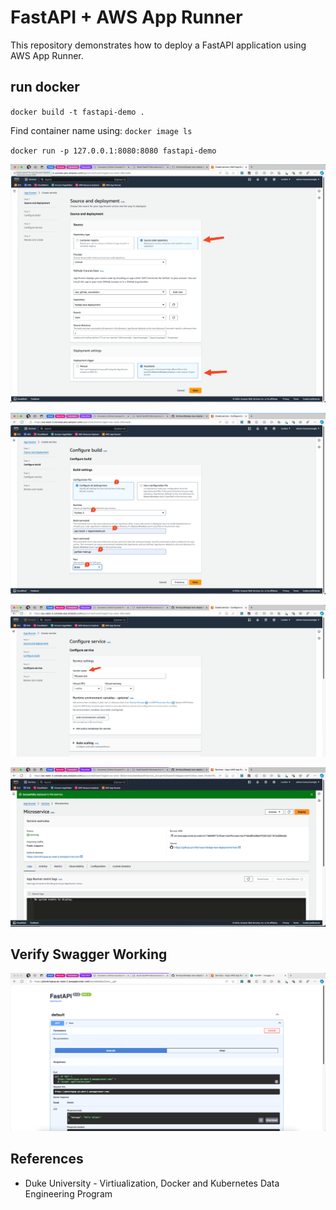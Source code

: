 # FastAPI + AWS App Runner

This repository demonstrates how to deploy a FastAPI application using AWS App Runner.


## run docker
`docker build -t fastapi-demo .`

Find container name using: `docker image ls`

`docker run -p 127.0.0.1:8080:8080 fastapi-demo`

![sc](resources/1-create-service.png)

![sc](resources/2-configure.png)

![sc](resources/3-configure.png)

![sc](resources/4-deployment.png)


## Verify Swagger Working

![sc](resources/5-docs.png)

## References

* Duke University - Virtiualization, Docker and Kubernetes Data Engineering Program
